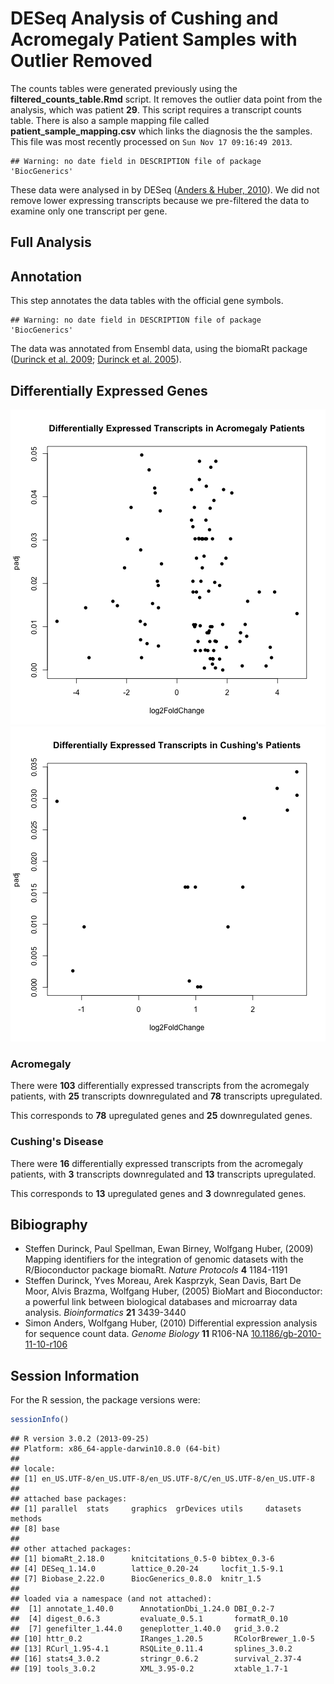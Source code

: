 DESeq Analysis of Cushing and Acromegaly Patient Samples with Outlier Removed
===============================================================================




The counts tables were generated previously using the **filtered_counts_table.Rmd** script.  It removes the outlier data point from the analysis, which was patient **29**.
This script requires a transcript counts table.  There is also a sample mapping file called **patient_sample_mapping.csv** which links the diagnosis the the samples.  This file was most recently processed on ``Sun Nov 17 09:16:49 2013``.


```
## Warning: no date field in DESCRIPTION file of package 'BiocGenerics'
```





These data were analysed in  by DESeq (<a href="http://dx.doi.org/10.1186/gb-2010-11-10-r106">Anders & Huber, 2010</a>). We did not remove lower expressing transcripts because we pre-filtered the data to examine only one transcript per gene.  

Full Analysis
--------------






Annotation
-------------

This step annotates the data tables with the official gene symbols.


```
## Warning: no date field in DESCRIPTION file of package 'BiocGenerics'
```


The data was annotated from Ensembl data, using the biomaRt package (<a href="">Durinck et al. 2009</a>; <a href="">Durinck et al. 2005</a>).

Differentially Expressed Genes
--------------------------------
![plot of chunk differentially-expressed](figure/differentially-expressed1.png) ![plot of chunk differentially-expressed](figure/differentially-expressed2.png) 


### Acromegaly

There were **103** differentially expressed transcripts from the acromegaly patients, with **25** transcripts downregulated and **78** transcripts upregulated.

This corresponds to **78** upregulated genes and **25** downregulated genes.

### Cushing's Disease

There were **16** differentially expressed transcripts from the acromegaly patients, with **3** transcripts downregulated and **13** transcripts upregulated.

This corresponds to **13** upregulated genes and **3** downregulated genes.


Bibiography
------------

- Steffen Durinck, Paul Spellman, Ewan Birney, Wolfgang Huber,   (2009) Mapping identifiers for the integration of genomic datasets with the R/Bioconductor package biomaRt.  <em>Nature Protocols</em>  <strong>4</strong>  1184-1191
- Steffen Durinck, Yves Moreau, Arek Kasprzyk, Sean Davis, Bart  De Moor, Alvis Brazma, Wolfgang Huber,   (2005) BioMart and Bioconductor: a powerful link between biological databases and microarray data analysis.  <em>Bioinformatics</em>  <strong>21</strong>  3439-3440
- Simon Anders, Wolfgang Huber,   (2010) Differential expression analysis for sequence count data.  <em>Genome Biology</em>  <strong>11</strong>  R106-NA  <a href="http://dx.doi.org/10.1186/gb-2010-11-10-r106">10.1186/gb-2010-11-10-r106</a>


Session Information
-------------------

For the R session, the package versions were:

```r
sessionInfo()
```

```
## R version 3.0.2 (2013-09-25)
## Platform: x86_64-apple-darwin10.8.0 (64-bit)
## 
## locale:
## [1] en_US.UTF-8/en_US.UTF-8/en_US.UTF-8/C/en_US.UTF-8/en_US.UTF-8
## 
## attached base packages:
## [1] parallel  stats     graphics  grDevices utils     datasets  methods  
## [8] base     
## 
## other attached packages:
## [1] biomaRt_2.18.0      knitcitations_0.5-0 bibtex_0.3-6       
## [4] DESeq_1.14.0        lattice_0.20-24     locfit_1.5-9.1     
## [7] Biobase_2.22.0      BiocGenerics_0.8.0  knitr_1.5          
## 
## loaded via a namespace (and not attached):
##  [1] annotate_1.40.0      AnnotationDbi_1.24.0 DBI_0.2-7           
##  [4] digest_0.6.3         evaluate_0.5.1       formatR_0.10        
##  [7] genefilter_1.44.0    geneplotter_1.40.0   grid_3.0.2          
## [10] httr_0.2             IRanges_1.20.5       RColorBrewer_1.0-5  
## [13] RCurl_1.95-4.1       RSQLite_0.11.4       splines_3.0.2       
## [16] stats4_3.0.2         stringr_0.6.2        survival_2.37-4     
## [19] tools_3.0.2          XML_3.95-0.2         xtable_1.7-1
```

